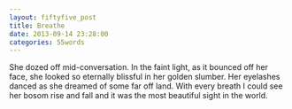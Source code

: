 ```yaml
---
layout: fiftyfive_post
title: Breathe
date: 2013-09-14 23:28:00
categories: 55words
---
```


She dozed off mid-conversation. In the faint light, as it bounced off her face, she looked so eternally blissful in her golden slumber. Her eyelashes danced as she dreamed of some far off land. With every breath I could see her bosom rise and fall and it was the most beautiful sight in the world.
